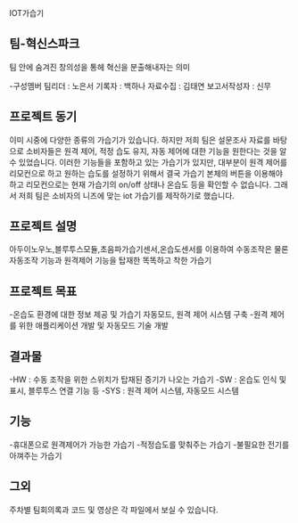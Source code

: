 IOT가습기

## 팀-혁신스파크

팀 안에 숨겨진 창의성을 통헤 혁신을 분출해내자는 의미

-구성멤버
팀리더 : 노은서
기록자 : 백하나
자료수집 : 김태연
보고서작성자 : 신무


## 프로젝트 동기

이미 시중에 다양한 종류의 가습기가 있습니다. 하지만 저희 팀은  설문조사 자료를 바탕으로 소비자들은 원격 제어, 적정 습도 유지, 자동 제어에 대한 기능을 원한다는 것을 알 수 있었습니다. 
이러한 기능들을 포함하고 있는 가습기가 있지만, 대부분이 원격 제어를 리모컨으로 하고 원하는 습도를 설정하기 위해서 결국 가습기 본체의 버튼을 이용해야 하고 리모컨으로는 현재 가습기의 on/off 상태나 온습도 등을 확인할 수 없습니다.
그래서 저희 팀은 소비자의 니즈에 맞는 iot 가습기를 제작하기로 했습니다.

## 프로젝트 설명 

아두이노우노,블루투스모듈,초음파가습기센서,온습도센서를 이용하여 수동조작은 물론 자동조작 기능과 원격제어 기능을 탑재한 똑똑하고 착한 가습기

## 프로젝트 목표

-온습도 환경에 대한 정보 제공 및 가습기 자동모드, 원격 제어 시스템 구축
-원격 제어를 위한 애플리케이션 개발 및 자동모드 기술 개발

## 결과물

-HW : 수동 조작을 위한 스위치가 탑재된 증기가 나오는 가습기
-SW : 온습도 인식 및 표시, 블루투스 연결 기능 등
-SYS : 원격 제어 시스템, 자동모드 시스템

## 기능

-휴대폰으로 원격제어가 가능한 가습기
-적정습도를 맞춰주는 가습기
-불필요한 전기를 아껴주는 가습기


## 그외

주차별 팀회의록과 코드 및 영상은 각 파일에서 보실 수 있습니다.
